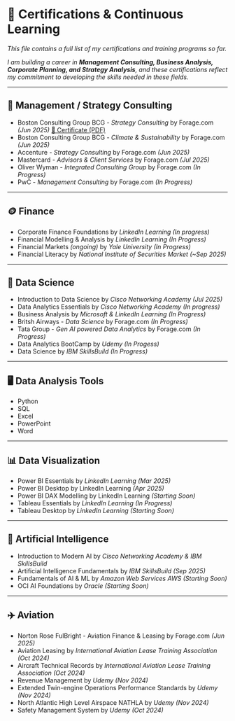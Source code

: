 # 📜 Certifications & Continuous Learning

*This file contains a full list of my certifications and training programs so far.*

*I am building a career in **Management Consulting, Business Analysis, Corporate Planning, and Strategy Analysis**, and these certifications reflect my commitment to developing the skills needed in these fields.*
 
---

## 💼 Management / Strategy Consulting
- Boston Consulting Group BCG - *Strategy Consulting* by Forage.com *(Jun 2025)* [📂 Certificate (PDF)](./file:///D:/YASH_PATIL/CERTIFICATIONS%20&%20JOB%20SIMULATIONS/FORAGE.COM/Boston%20Consulting%20Group%20BCG/BCG%20-%20Strategy%20Consulting.pdf)
- Boston Consulting Group BCG - *Climate & Sustainability* by Forage.com *(Jun 2025)* 
- Accenture - *Strategy Consulting* by Forage.com *(Jun 2025)*
- Mastercard - *Advisors & Client Services* by Forage.com *(Jul 2025)* 
- Oliver Wyman - *Integrated Consulting Group* by Forage.com *(In Progress)*
- PwC - *Management Consulting* by Forage.com *(In Progress)* 

---

## 🪙 Finance
- Corporate Finance Foundations by *LinkedIn Learning* *(In progress)* 
- Financial Modelling & Analysis by *LinkedIn Learning* *(In Progress)*
- Financial Markets *(ongoing)* by *Yale University* *(In Progress)*
- Financial Literacy by *National Institute of Securities Market* *(~Sep 2025)*

 ---

## 📡 Data Science
- Introduction to Data Science by *Cisco Networking Academy* *(Jul 2025)*
- Data Analytics Essentials by *Cisco Networking Academy* *(In progress)*
- Business Analysis by *Microsoft & LinkedIn Learning*  *(In Progress)* 
- Britsh Airways - *Data Science* by Forage.com *(In Progress)*
- Tata Group - *Gen AI powered Data Analytics* by Forage.com *(In Progress)*
- Data Analytics BootCamp by *Udemy* *(In Progess)*
- Data Science by *IBM SkillsBuild* *(In Progress)*

---

## 🖥️ Data Analysis Tools
- Python
- SQL
- Excel
- PowerPoint
- Word

---

## 📊 Data Visualization
- Power BI Essentials by *LinkedIn Learning* *(Mar 2025)*
- Power BI Desktop by LinkedIn Learning *(Apr 2025)*
- Power BI DAX Modelling by LinkedIn Learning *(Starting Soon)*
- Tableau Essentials by *LinkedIn Learning* *(In Progress)*
- Tableau Desktop by *LinkedIn Learning* *(Starting Soon)*

---

## 🤖 Artificial Intelligence
- Introduction to Modern AI by *Cisco Networking Academy & IBM SkillsBuild*
- Artificial Intelligence Fundamentals by *IBM SkillsBuild* *(Sep 2025)*
- Fundamentals of AI & ML by *Amazon Web Services AWS* *(Starting Soon)*
- OCI AI Foundations by *Oracle* *(Starting Soon)*

---

## ✈️ Aviation
- Norton Rose FulBright - Aviation Finance & Leasing by Forage.com *(Jun 2025)*
- Aviation Leasing by *International Aviation Lease Training Association* *(Oct 2024)* 
- Aircraft Technical Records by *International Aviation Lease Training Association* *(Oct 2024)* 
- Revenue Management by *Udemy* *(Nov 2024)*  
- Extended Twin-engine Operations Performance Standards by *Udemy* *(Nov 2024)*
- North Atlantic High Level Airspace NATHLA by *Udemy* *(Nov 2024)*
- Safety Management System by *Udemy* *(Oct 2024)*

